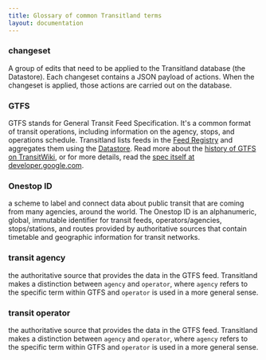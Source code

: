 ```yaml
---
title: Glossary of common Transitland terms
layout: documentation
---
```


### changeset
A group of edits that need to be applied to the Transitland database (the Datastore). Each changeset contains a JSON payload of actions. When the changeset is applied, those actions are carried out on the database. 

### GTFS
GTFS stands for General Transit Feed Specification. It's a common format of transit operations, including information on the agency, stops, and operations schedule. Transitland lists feeds in the [Feed Registry](/how-it-works/feed-registry/) and aggregates them using the [Datastore](/how-it-works/datastore/). Read more about the [history of GTFS on TransitWiki](http://www.transitwiki.org/TransitWiki/index.php?title=General_Transit_Feed_Specification), or for more details, read the [spec itself at developer.google.com](https://developers.google.com/transit/gtfs/reference).

### Onestop ID
a scheme to label and connect data about public transit that are coming from many agencies, around the world. The Onestop ID is an alphanumeric, global, immutable identifier for transit feeds, operators/agencies, stops/stations, and routes provided by authoritative sources that contain timetable and geographic information for transit networks.

### transit agency
the authoritative source that provides the data in the GTFS feed. Transitland makes a distinction between `agency` and `operator`, where `agency` refers to the specific term within GTFS and `operator` is used in a more general sense.

### transit operator
the authoritative source that provides the data in the GTFS feed. Transitland makes a distinction between `agency` and `operator`, where `agency` refers to the specific term within GTFS and `operator` is used in a more general sense.

